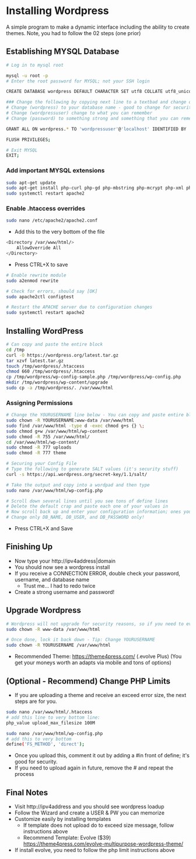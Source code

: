 # Installing Wordpress
A simple program to make a dynamic interface including the ability to create themes.  Note, you had to follow the 02 steps (one prior)

## Establishing MYSQL Database

```sh
# Log in to mysql root

mysql -u root -p
# Enter the root password for MYSQL; not your SSH login

CREATE DATABASE wordpress DEFAULT CHARACTER SET utf8 COLLATE utf8_unicode_ci;

### Change the following by copying next line to a textbad and change out the following below
# Change (wordpress) to your database name - good to change for security
# Change (wordpressuser) change to what you can remember
# Change (password) to something strong and something that you can remember

GRANT ALL ON wordpress.* TO 'wordpressuser'@'localhost' IDENTIFIED BY 'password';

FLUSH PRIVILEGES;

# Exit MYSQL
EXIT;
```

### Add important MYSQL extensions

```sh
sudo apt-get update
sudo apt-get install php-curl php-gd php-mbstring php-mcrypt php-xml php-xmlrpc
sudo systemctl restart apache2
```

### Enable .htaccess overrides

```sh
sudo nano /etc/apache2/apache2.conf
```

- Add this to the very bottom of the file

```sh
<Directory /var/www/html/>
    AllowOverride All
</Directory>
```

- Press CTRL+X to save

```sh
# Enable rewrite module
sudo a2enmod rewrite

# Check for errors, should say [OK]
sudo apache2ctl configtest

# Restart the APACHE server due to configuration changes
sudo systemctl restart apache2
```

## Installing WordPress

```sh
# Can copy and paste the entire block
cd /tmp
curl -O https://wordpress.org/latest.tar.gz
tar xzvf latest.tar.gz
touch /tmp/wordpress/.htaccess
chmod 660 /tmp/wordpress/.htaccess
cp /tmp/wordpress/wp-config-sample.php /tmp/wordpress/wp-config.php
mkdir /tmp/wordpress/wp-content/upgrade
sudo cp -a /tmp/wordpress/. /var/www/html
```

### Assigning Permissions 

```sh
# Change the YOURUSERNAME line below - You can copy and paste entire block after
sudo chown -R YOURUSERNAME:www-data /var/www/html
sudo find /var/www/html -type d -exec chmod g+s {} \;
sudo chmod g+w /var/www/html/wp-content
sudo chmod -R 755 /var/www/html/
cd /var/www/html/wp-content/
sudo chmod -R 777 uploads
sudo chmod -R 777 theme

# Securing your Config File
# Type the following to generate SALT values (it's security stuff)
curl -s https://api.wordpress.org/secret-key/1.1/salt/

# Take the output and copy into a wordpad and then type
sudo nano /var/www/html/wp-config.php

# Scroll down several lines until you see tons of define lines
# Delete the default crap and paste each one of your values in
# Now scroll back up and enter your configuration information; ones you REMEMBERED from the MYSQL setup
# Change only DB_NAME, DB_USER, and DB_PASSWORD only!
```

- Press CTRL+X and Save 

## Finishing Up
- Now type your http://ipv4address|domain
- You should now see a wordpress install
- If you receive a CONNECTION ERROR, double check your password, username, and database name
  - Trust me... I had to redo twice
- Create a strong username and password!

## Upgrade Wordpress 

```sh
# Wordpress will not upgrade for security reasons, so if you need to ever upgrade run this line
sudo chown -R www-data /var/www/html

# Once done, lock it back down - Tip: Change YOURUSERNAME
sudo chown -R YOURUSERNAME /var/www/html

```

- Recommended Theme: https://theme4press.com/ (.evolve Plus) (You get your moneys worth an adapts via mobile and tons of options)

## (Optional - Recommend) Change PHP Limits
- If you are uploading a theme and receive an exceed error size, the next steps are for you.

```sh
sudo nano /var/www/html/.htaccess
# add this line to very bottom line:
php_value upload_max_filesize 100M

sudo nano /var/www/html/wp-config.php
# add this to very bottom
define('FS_METHOD', 'direct');
```

- Once you upload this, comment it out by adding a #in front of define; it's good for security.
- If you need to upload again in future, remove the # and repeat the process

## Final Notes

- Visit http://ipv4address and you should see wordpress loadup
- Follow the Wizard and create a USER & PW you can memorize
- Customize easily by installing templates
  - If template does not upload do to exceed size message, follow instructions above
  - Recommend Template: Evolve ($39) https://theme4press.com/evolve-multipurpose-wordpress-theme/
- If install evolve, you need to follow the php limit instructions above
